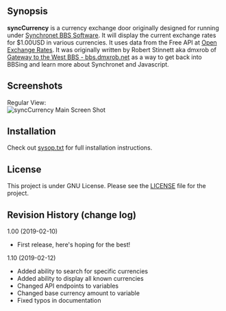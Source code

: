 ## Synopsis

**syncCurrency** is a currency exchange door originally designed for running under [Synchronet BBS Software](http://www.synchro.net).  It will display the current
exchange rates for $1.00USD in various currencies.  It uses data from the Free API at [Open Exchange Rates](https://openexchangerates.org).  It was originally written by Robert Stinnett aka dmxrob of [Gateway to the West BBS - bbs.dmxrob.net](telnet://bbs.dmxrob.net) as a way to get back into BBSing and learn more about Synchronet and Javascript.

## Screenshots 

Regular View:  
![syncCurrency Main Screen Shot](http://blog.dmxrob.net/wp-content/uploads/2019/02/syncurrency-screenshot.png)

## Installation

Check out [sysop.txt](https://github.com/robertstinnett/syncCurrency/blob/master/sysop.txt) for full installation instructions.

## License

This project is under GNU License.
Please see the [LICENSE](https://github.com/robertstinnett/syncCurrency/blob/master/LICENSE) file for the project.

## Revision History (change log)

1.00 (2019-02-10)
* First  release, here's hoping for the best!

1.10 (2019-02-12)
* Added ability to search for specific currencies
* Added ability to display all known currencies
* Changed API endpoints to variables
* Changed base currency amount to variable
* Fixed typos in documentation

